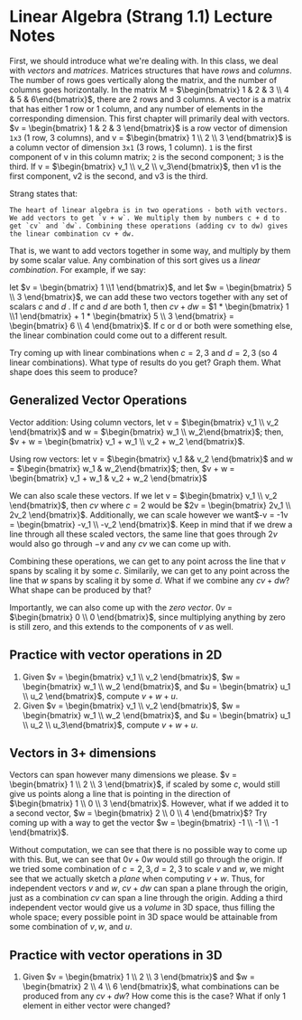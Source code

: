 # Linear Algebra (Strang 1.1) Lecture Notes
First, we should introduce what we're dealing with. In this class, we deal with *vectors* and *matrices*. Matrices structures that have *rows* and *columns*. The number of rows goes vertically along the matrix, and the number of columns goes horizontally. In the matrix M = $\begin{bmatrix} 1 & 2 & 3 \\ 4 & 5 & 6\end{bmatrix}$, there are 2 rows and 3 columns. A vector is a matrix that has either 1 row or 1 column, and any number of elements in the corresponding dimension. This first chapter will primarily deal with vectors. $v = \begin{bmatrix} 1 & 2 & 3 \end{bmatrix}$ is a row vector of dimension `1x3` (1 row, 3 columns), and v = $\begin{bmatrix} 1 \\ 2 \\ 3 \end{bmatrix}$ is a column vector of dimension `3x1` (3 rows, 1 column). `1` is the first component of v in this column matrix; `2` is the second component; `3` is the third. If v = $\begin{bmatrix} v_1 \\ v_2 \\ v_3\end{bmatrix}$, then v1 is the first component, v2 is the second, and v3 is the third.



Strang states that:
```
The heart of linear algebra is in two operations - both with vectors. We add vectors to get `v + w`. We multiply them by numbers c + d to get `cv` and `dw`. Combining these operations (adding cv to dw) gives the linear combination cv + dw.
```

That is, we want to add vectors together in some way, and multiply by them by some scalar value. Any combination of this sort gives us a *linear combination*. For example, if we say:

let $v = \begin{bmatrix} 1 \\1 \end{bmatrix}$, and let $w = \begin{bmatrix} 5 \\ 3 \end{bmatrix}$, we can add these two vectors together with any set of scalars $c$ and $d$ . If $c$ and $d$ are both 1, then $cv + dw$ = $1 * \begin{bmatrix} 1 \\1 \end{bmatrix} + 1 * \begin{bmatrix} 5 \\ 3 \end{bmatrix} = \begin{bmatrix} 6 \\ 4 \end{bmatrix}$. If c or d or both were something else, the linear combination could come out to a different result.

Try coming up with linear combinations when $c = 2, 3$ and $d = 2, 3$ (so 4 linear combinations). What type of results do you get? Graph them. What shape does this seem to produce?

## Generalized Vector Operations
Vector addition: Using column vectors, let v = $\begin{bmatrix} v_1 \\ v_2 \end{bmatrix}$ and w = $\begin{bmatrix} w_1 \\ w_2\end{bmatrix}$; then, $v + w = \begin{bmatrix} v_1 + w_1 \\ v_2 + w_2 \end{bmatrix}$. 

Using row vectors: let v = $\begin{bmatrix} v_1 && v_2 \end{bmatrix}$ and w = $\begin{bmatrix} w_1 & w_2\end{bmatrix}$; then, $v + w = \begin{bmatrix} v_1 + w_1 & v_2 + w_2 \end{bmatrix}$

We can also scale these vectors. If we let v = $\begin{bmatrix} v_1 \\ v_2 \end{bmatrix}$, then $cv$ where $c = 2$ would be $2v = \begin{bmatrix} 2v_1 \\ 2v_2 \end{bmatrix}$. Additionally, we can scale however we want$-v = -1v = \begin{bmatrix} -v_1 \\ -v_2 \end{bmatrix}$. Keep in mind that if we drew a line through all these scaled vectors, the same line that goes through $2v$ would also go through $-v$ and any $cv$ we can come up with.

Combining these operations, we can get to any point across the line that $v$ spans by scaling it by some $c$. Similarily, we can get to any point across the line that $w$ spans by scaling it by some $d$. What if we combine any $cv + dw$? What shape can be produced by that?


Importantly, we can also come up with the *zero vector*. $0v$ = $\begin{bmatrix} 0 \\ 0 \end{bmatrix}$, since multiplying anything by zero is still zero, and this extends to the components of $v$ as well.

## Practice with vector operations in 2D
1. Given $v = \begin{bmatrix} v_1 \\ v_2 \end{bmatrix}$, $w = \begin{bmatrix} w_1 \\ w_2 \end{bmatrix}$, and $u = \begin{bmatrix} u_1 \\ u_2 \end{bmatrix}$, compute $v + w + u$.
2. Given $v = \begin{bmatrix} v_1 \\ v_2 \end{bmatrix}$, $w = \begin{bmatrix} w_1 \\ w_2 \end{bmatrix}$, and $u = \begin{bmatrix} u_1 \\ u_2 \\ u_3\end{bmatrix}$, compute $v + w + u$.

## Vectors in 3+ dimensions
Vectors can span however many dimensions we please. $v = \begin{bmatrix} 1 \\ 2 \\ 3 \end{bmatrix}$, if scaled by some $c$, would still give us points along a line that is pointing in the direction of $\begin{bmatrix} 1 \\ 0 \\ 3 \end{bmatrix}$. However, what if we added it to a second vector, $w = \begin{bmatrix} 2 \\ 0 \\ 4 \end{bmatrix}$? Try coming up with a way to get the vector $w = \begin{bmatrix} -1 \\ -1 \\ -1 \end{bmatrix}$.

Without computation, we can see that there is no possible way to come up with this. But, we can see that $0v + 0w$ would still go through the origin. If we tried some combination of $c = 2, 3, d = 2, 3$ to scale $v$ and $w$, we might see that we actually sketch a *plane* when computing $v + w$. Thus, for independent vectors $v$ and $w$, $cv + dw$ can span a plane through the origin, just as a combination $cv$ can span a line through the origin. Adding a third independent vector would give us a *volume* in 3D space, thus filling the whole space; every possible point in 3D space would be attainable from some combination of $v, w$, and $u$.

## Practice with vector operations in 3D
1. Given $v = \begin{bmatrix} 1 \\ 2 \\ 3 \end{bmatrix}$ and $w = \begin{bmatrix} 2 \\ 4 \\ 6 \end{bmatrix}$, what combinations can be produced from any $cv + dw$? How come this is the case? What if only 1 element in either vector were changed?